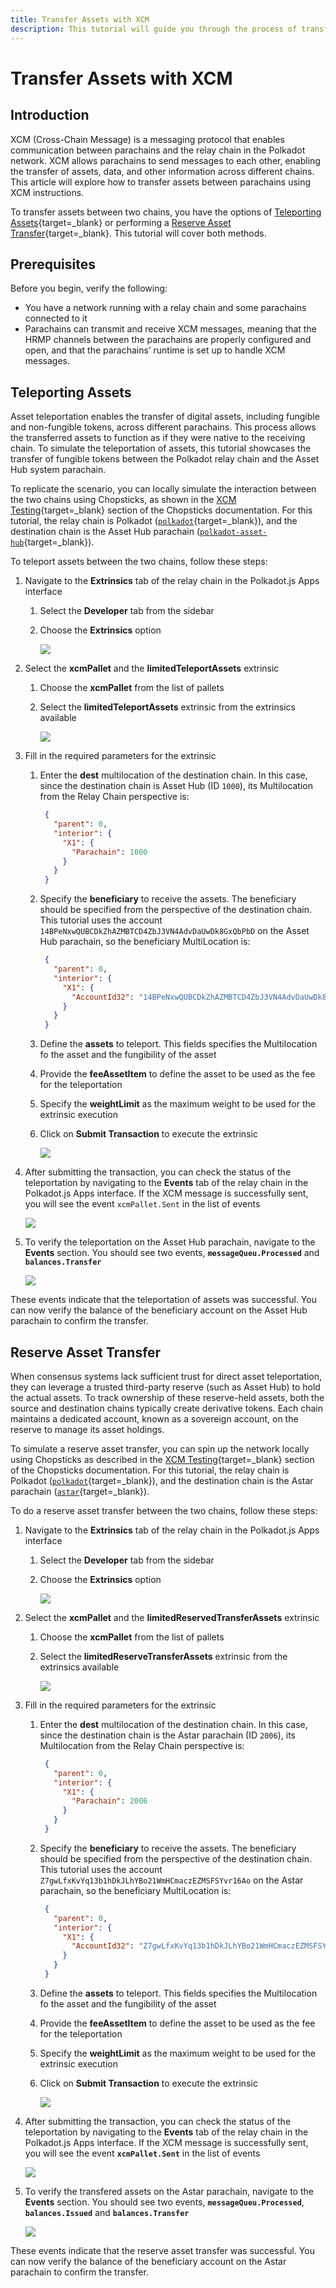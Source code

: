```yaml
---
title: Transfer Assets with XCM
description: This tutorial will guide you through the process of transferring assets between parachains using Cross-Chain Message (XCM) instructions.
---
```


# Transfer Assets with XCM

## Introduction

XCM (Cross-Chain Message) is a messaging protocol that enables communication between parachains and the relay chain in the Polkadot network. XCM allows parachains to send messages to each other, enabling the transfer of assets, data, and other information across different chains. This article will explore how to transfer assets between parachains using XCM instructions.

To transfer assets between two chains, you have the options of [Teleporting Assets](https://wiki.polkadot.network/docs/learn-teleport){target=\_blank} or performing a [Reserve Asset Transfer](https://wiki.polkadot.network/docs/learn/xcm/journey/transfers-reserve){target=\_blank}. This tutorial will cover both methods.

## Prerequisites

Before you begin, verify the following:

- You have a network running with a relay chain and some parachains connected to it
- Parachains can transmit and receive XCM messages, meaning that the HRMP channels between the parachains are properly configured and open, and that the parachains’ runtime is set up to handle XCM messages.

## Teleporting Assets

Asset teleportation enables the transfer of digital assets, including fungible and non-fungible tokens, across different parachains. This process allows the transferred assets to function as if they were native to the receiving chain. To simulate the teleportation of assets, this tutorial showcases the transfer of fungible tokens between the Polkadot relay chain and the Asset Hub system parachain.

To replicate the scenario, you can locally simulate the interaction between the two chains using Chopsticks, as shown in the [XCM Testing](/develop/application-devs/tooling/chopsticks/overview.md#xcm-testing){target=\_blank} section of the Chopsticks documentation. For this tutorial, the relay chain is Polkadot ([`polkadot`](https://github.com/AcalaNetwork/chopsticks/blob/master/configs/polkadot.yml){target=\_blank}), and the destination chain is the Asset Hub parachain ([`polkadot-asset-hub`](https://github.com/AcalaNetwork/chopsticks/blob/master/configs/polkadot-asset-hub.yml){target=\_blank}). 

To teleport assets between the two chains, follow these steps:

1. Navigate to the **Extrinsics** tab of the relay chain in the Polkadot.js Apps interface
    1. Select the **Developer** tab from the sidebar
    2. Choose the **Extrinsics** option

        ![](/images/develop/parachain-devs/interoperability/transfer-assets-with-xcm/transfer-assets-with-xcm-1.webp)

2. Select the **xcmPallet** and the **limitedTeleportAssets** extrinsic
    1. Choose the **xcmPallet** from the list of pallets
    2. Select the **limitedTeleportAssets** extrinsic from the extrinsics available

        ![](/images/develop/parachain-devs/interoperability/transfer-assets-with-xcm/transfer-assets-with-xcm-2.webp)

3. Fill in the required parameters for the extrinsic
    1. Enter the **dest** multilocation of the destination chain. In this case, since the destination chain is Asset Hub (ID `1000`), its Multilocation from the Relay Chain perspective is:
        ```json
         {
           "parent": 0,
           "interior": {
             "X1": {
               "Parachain": 1000
             }
           }
         }
        ```
    2. Specify the **beneficiary** to receive the assets. The beneficiary should be specified from the perspective of the destination chain. This tutorial uses the account `14BPeNxwQUBCDkZhAZMBTCD4ZbJ3VN4AdvDaUwDk8GxQbPbD` on the Asset Hub parachain, so the beneficiary MultiLocation is:
        ```json
         {
           "parent": 0,
           "interior": {
             "X1": {
               "AccountId32": "14BPeNxwQUBCDkZhAZMBTCD4ZbJ3VN4AdvDaUwDk8GxQbPbD"
             }
           }
         }
        ```
    3. Define the **assets** to teleport. This fields specifies the Multilocation fo the asset and the fungibility of the asset
    4. Provide the **feeAssetItem** to define the asset to be used as the fee for the teleportation
    5. Specify the **weightLimit** as the maximum weight to be used for the extrinsic execution
    6. Click on **Submit Transaction** to execute the extrinsic

        ![](/images/develop/parachain-devs/interoperability/transfer-assets-with-xcm/transfer-assets-with-xcm-3.webp)

4. After submitting the transaction, you can check the status of the teleportation by navigating to the **Events** tab of the relay chain in the Polkadot.js Apps interface. If the XCM message is successfully sent, you will see the event `xcmPallet.Sent` in the list of events

    ![](/images/develop/parachain-devs/interoperability/transfer-assets-with-xcm/transfer-assets-with-xcm-4.webp)

5. To verify the teleportation on the Asset Hub parachain, navigate to the **Events** section. You should see two events, **`messageQueu.Processed`** and **`balances.Transfer`**

    ![](/images/develop/parachain-devs/interoperability/transfer-assets-with-xcm/transfer-assets-with-xcm-5.webp)

These events indicate that the teleportation of assets was successful. You can now verify the balance of the beneficiary account on the Asset Hub parachain to confirm the transfer.

## Reserve Asset Transfer

When consensus systems lack sufficient trust for direct asset teleportation, they can leverage a trusted third-party reserve (such as Asset Hub) to hold the actual assets. To track ownership of these reserve-held assets, both the source and destination chains typically create derivative tokens. Each chain maintains a dedicated account, known as a sovereign account, on the reserve to manage its asset holdings.

To simulate a reserve asset transfer, you can spin up the network locally using Chopsticks as described in the [XCM Testing](/develop/application-devs/tooling/chopsticks/overview.md#xcm-testing){target=\_blank} section of the Chopsticks documentation. For this tutorial, the relay chain is Polkadot ([`polkadot`](https://github.com/AcalaNetwork/chopsticks/blob/master/configs/polkadot.yml){target=\_blank}), and the destination chain is the Astar parachain ([`astar`](https://github.com/AcalaNetwork/chopsticks/blob/master/configs/astar.yml){target=\_blank}). 

To do a reserve asset transfer between the two chains, follow these steps:

1. Navigate to the **Extrinsics** tab of the relay chain in the Polkadot.js Apps interface
    1. Select the **Developer** tab from the sidebar
    2. Choose the **Extrinsics** option

        ![](/images/develop/parachain-devs/interoperability/transfer-assets-with-xcm/transfer-assets-with-xcm-1.webp)

2. Select the **xcmPallet** and the **limitedReservedTransferAssets** extrinsic
    1. Choose the **xcmPallet** from the list of pallets
    2. Select the **limitedReserveTransferAssets** extrinsic from the extrinsics available

        ![](/images/develop/parachain-devs/interoperability/transfer-assets-with-xcm/transfer-assets-with-xcm-6.webp)

3. Fill in the required parameters for the extrinsic
    1. Enter the **dest** multilocation of the destination chain. In this case, since the destination chain is the Astar parachain (ID `2006`), its Multilocation from the Relay Chain perspective is:
        ```json
         {
           "parent": 0,
           "interior": {
             "X1": {
               "Parachain": 2006
             }
           }
         }
        ```
    2. Specify the **beneficiary** to receive the assets. The beneficiary should be specified from the perspective of the destination chain. This tutorial uses the account `Z7gwLfxKvYq13b1hDkJLhYBo21WmHCmaczEZMSFSYvr16Ao` on the Astar parachain, so the beneficiary MultiLocation is:
        ```json
         {
           "parent": 0,
           "interior": {
             "X1": {
               "AccountId32": "Z7gwLfxKvYq13b1hDkJLhYBo21WmHCmaczEZMSFSYvr16Ao"
             }
           }
         }
        ```
    3. Define the **assets** to teleport. This fields specifies the Multilocation fo the asset and the fungibility of the asset
    4. Provide the **feeAssetItem** to define the asset to be used as the fee for the teleportation
    5. Specify the **weightLimit** as the maximum weight to be used for the extrinsic execution
    6. Click on **Submit Transaction** to execute the extrinsic

        ![](/images/develop/parachain-devs/interoperability/transfer-assets-with-xcm/transfer-assets-with-xcm-7.webp)

4. After submitting the transaction, you can check the status of the teleportation by navigating to the **Events** tab of the relay chain in the Polkadot.js Apps interface. If the XCM message is successfully sent, you will see the event **`xcmPallet.Sent`** in the list of events

    ![](/images/develop/parachain-devs/interoperability/transfer-assets-with-xcm/transfer-assets-with-xcm-8.webp)

5. To verify the transfered assets on the Astar parachain, navigate to the **Events** section. You should see two events, **`messageQueu.Processed`**, **`balances.Issued`** and **`balances.Transfer`**

    ![](/images/develop/parachain-devs/interoperability/transfer-assets-with-xcm/transfer-assets-with-xcm-9.webp)

These events indicate that the reserve asset transfer was successful. You can now verify the balance of the beneficiary account on the Astar parachain to confirm the transfer.